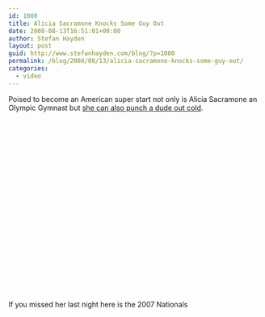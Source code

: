 ```yaml
---
id: 1080
title: Alicia Sacramone Knocks Some Guy Out
date: 2008-08-13T16:51:01+00:00
author: Stefan Hayden
layout: post
guid: http://www.stefanhayden.com/blog/?p=1080
permalink: /blog/2008/08/13/alicia-sacramone-knocks-some-guy-out/
categories:
  - video
---
```

Poised to become an American super start not only is Alicia Sacramone an Olympic Gymnast but <a href="http://www.youtube.com/watch?v=2QA6s7p-zU8">she can also punch a dude out cold</a>.

<object width="425" height="344"><param name="movie" value="http://www.youtube.com/v/2QA6s7p-zU8&hl=en&fs=1"></param><param name="allowFullScreen" value="true"></param><embed src="http://www.youtube.com/v/2QA6s7p-zU8&hl=en&fs=1" type="application/x-shockwave-flash" allowfullscreen="true" width="425" height="344"></embed></object>

If you missed her last night here is the 2007 Nationals
<object width="425" height="344"><param name="movie" value="http://www.youtube.com/v/0_lYTxN6oKA&hl=en&fs=1"></param><param name="allowFullScreen" value="true"></param><embed src="http://www.youtube.com/v/0_lYTxN6oKA&hl=en&fs=1" type="application/x-shockwave-flash" allowfullscreen="true" width="425" height="344"></embed></object>